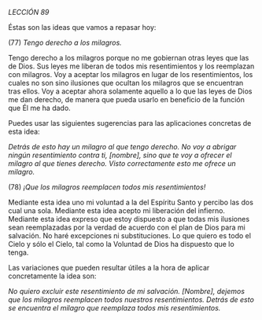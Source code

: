 *LECCIÓN 89*

Éstas son las ideas que vamos a repasar hoy:

(77) *Tengo derecho a los milagros.*

Tengo derecho a los milagros porque no me gobiernan otras leyes que las de Dios. Sus leyes me liberan de todos mis resentimientos y los reemplazan con milagros. Voy a aceptar los milagros en lugar de los resentimientos, los cuales no son sino ilusiones que ocultan los milagros que se encuentran tras ellos. Voy a aceptar ahora solamente aquello a lo que las leyes de Dios me dan derecho, de manera que pueda usarlo en beneficio de la función que Él me ha dado.

Puedes usar las siguientes sugerencias para las aplicaciones concretas de esta idea:

_Detrás de esto hay un milagro al que tengo derecho._
_No voy a abrigar ningún resentimiento contra ti, [nombre], sino que te voy a ofrecer el milagro al que tienes derecho._
_Visto correctamente esto me ofrece un milagro._


(78) *¡Que los milagros reemplacen todos mis resentimientos!*

Mediante esta idea uno mi voluntad a la del Espíritu Santo y percibo las dos cual una sola. Mediante esta idea acepto mi liberación del infierno. Mediante esta idea expreso que estoy dispuesto a que todas mis ilusiones sean reemplazadas por la verdad de acuerdo con el plan de Dios para mi salvación. No haré excepciones ni substituciones. Lo que quiero es todo el Cielo y sólo el Cielo, tal como la Voluntad de Dios ha dispuesto que lo tenga.

Las variaciones que pueden resultar útiles a la hora de aplicar concretamente la idea son:

_No quiero excluir este resentimiento de mi salvación._
_[Nombre], dejemos que los milagros reemplacen todos nuestros resentimientos._
_Detrás de esto se encuentra el milagro que reemplaza todos mis resentimientos._